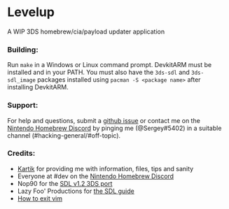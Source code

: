 # Levelup

A WIP 3DS homebrew/cia/payload updater application


### Building:

Run `make` in a Windows or Linux command prompt.
DevkitARM must be installed and in your PATH. You must also have the `3ds-sdl` and `3ds-sdl_image`
packages installed using `pacman -S <package name>` after installing DevkitARM.

### Support:

For help and questions, submit a [github issue](../../issues) or contact me on the
[Nintendo Homebrew Discord][nh] by pinging me (@Sergey#5402) in a
suitable channel (#hacking-general/#off-topic).

### Credits:

- [Kar](https://github.com/Pirater12)[tik](https://gbatemp.net/members/kartik.366643/) for providing me with information, files, tips and sanity
- Everyone at #dev on the [Nintendo Homebrew Discord][nh]
- Nop90 for the [SDL v1.2 3DS port](https://github.com/nop90/SDL-3DS)
- Lazy Foo' Productions for [the SDL guide](http://lazyfoo.net/SDL_tutorials)
- [How to exit vim](https://stackoverflow.com/questions/11828270/how-to-exit-the-vim-editor)

[nh]: https://discord.gg/C29hYvh